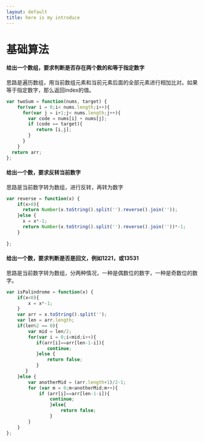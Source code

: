 ```yaml
---
layout: default
title: here is my introduce
---
```


# 基础算法

#### 给出一个数组，要求判断是否存在两个数的和等于指定数字
思路是遍历数组，用当前数组元素和当前元素后面的全部元素进行相加比对。如果等于指定数字，那么返回index的值。
``` javascript
var twoSum = function(nums, target) { 
    for(var i = 0;i< nums.length;i++){
      for(var j = i+1;j< nums.length;j++){
        var code = nums[i] + nums[j];
        if (code == target){
           return [i,j];
        }
      }
    }
  return arr;
};
```
#### 给出一个数，要求反转当前数字</p>
思路是当前数字转为数组，进行反转，再转为数字
``` javascript
var reverse = function(x) {
    if(x>0){
      return Number(x.toString().split('').reverse().join(''));
    }else {
      x = x*-1;
      return Number(x.toString().split('').reverse().join(''))*-1;
    }
    
};
```
#### 给出一个数，要求判断是否是回文，例如1221，或13531
思路是当前数字转为数组，分两种情况，一种是偶数位的数字，一种是奇数位的数字。
``` javascript
var isPalindrome = function(x) {
    if(x<0){
        x = x*-1;
    }
    var arr = x.toString().split('');
    var len = arr.length;
    if(len%2 == 0){
        var mid = len/2;
        for(var i = 0;i<mid;i++){
           if(arr[i]==arr[len-1-i]){
               continue;
           }else {
               return false;
           }
       }
    }else {
        var anotherMid = (arr.length+1)/2-1;
        for (var m = 0;m<anotherMid;m++){
            if (arr[i]==arr[len-1-i]){
                continue;
                }else{
                    return false;
                }
        }
    }
};
```

